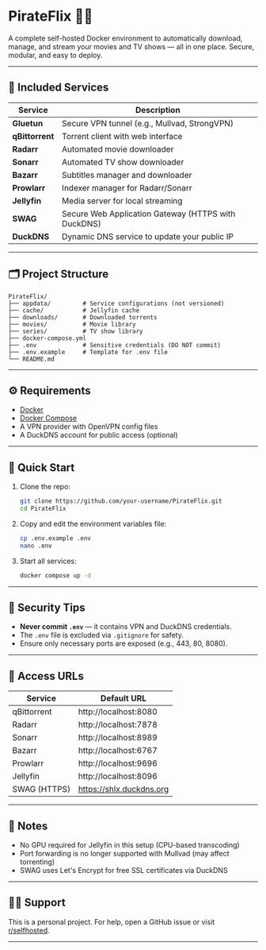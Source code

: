 # PirateFlix 🏴‍☠️

A complete self-hosted Docker environment to automatically download, manage, and stream your movies and TV shows — all in one place. Secure, modular, and easy to deploy.

---

## 🧰 Included Services

| Service     | Description |
|-------------|-------------|
| **Gluetun** | Secure VPN tunnel (e.g., Mullvad, StrongVPN) |
| **qBittorrent** | Torrent client with web interface |
| **Radarr** | Automated movie downloader |
| **Sonarr** | Automated TV show downloader |
| **Bazarr** | Subtitles manager and downloader |
| **Prowlarr** | Indexer manager for Radarr/Sonarr |
| **Jellyfin** | Media server for local streaming |
| **SWAG** | Secure Web Application Gateway (HTTPS with DuckDNS) |
| **DuckDNS** | Dynamic DNS service to update your public IP |

---

## 🗂️ Project Structure

```
PirateFlix/
├── appdata/         # Service configurations (not versioned)
├── cache/           # Jellyfin cache
├── downloads/       # Downloaded torrents
├── movies/          # Movie library
├── series/          # TV show library
├── docker-compose.yml
├── .env             # Sensitive credentials (DO NOT commit)
├── .env.example     # Template for .env file
└── README.md
```

---

## ⚙️ Requirements

- [Docker](https://docs.docker.com/get-docker/)
- [Docker Compose](https://docs.docker.com/compose/)
- A VPN provider with OpenVPN config files
- A DuckDNS account for public access (optional)

---

## 🚀 Quick Start

1. Clone the repo:
   ```bash
   git clone https://github.com/your-username/PirateFlix.git
   cd PirateFlix
   ```

2. Copy and edit the environment variables file:
   ```bash
   cp .env.example .env
   nano .env
   ```

3. Start all services:
   ```bash
   docker compose up -d
   ```

---

## 🔐 Security Tips

- **Never commit `.env`** — it contains VPN and DuckDNS credentials.
- The `.env` file is excluded via `.gitignore` for safety.
- Ensure only necessary ports are exposed (e.g., 443, 80, 8080).

---

## 📍 Access URLs

| Service    | Default URL |
|------------|-------------|
| qBittorrent | http://localhost:8080 |
| Radarr      | http://localhost:7878 |
| Sonarr      | http://localhost:8989 |
| Bazarr      | http://localhost:6767 |
| Prowlarr    | http://localhost:9696 |
| Jellyfin    | http://localhost:8096 |
| SWAG (HTTPS) | https://shlx.duckdns.org |

---

## 🧠 Notes

- No GPU required for Jellyfin in this setup (CPU-based transcoding)
- Port forwarding is no longer supported with Mullvad (may affect torrenting)
- SWAG uses Let's Encrypt for free SSL certificates via DuckDNS

---

## 🙋‍♂️ Support

This is a personal project. For help, open a GitHub issue or visit [r/selfhosted](https://www.reddit.com/r/selfhosted/).

---